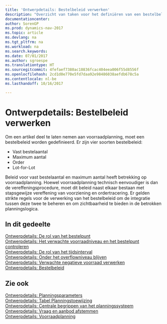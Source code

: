 ```yaml
---
title: 'Ontwerpdetails: Bestelbeleid verwerken'
description: "Overzicht van taken voor het definiëren van een bestelbeleid in voorraadplanning."
documentationcenter: 
author: SorenGP
ms.prod: dynamics-nav-2017
ms.topic: article
ms.devlang: na
ms.tgt_pltfrm: na
ms.workload: na
ms.search.keywords: 
ms.date: 07/01/2017
ms.author: sgroespe
ms.translationtype: HT
ms.sourcegitcommit: 4fefaef7380ac10836fcac404eea006f55d8556f
ms.openlocfilehash: 2cd1d0e770e5fd7daa92e98486038aefdb678c5a
ms.contentlocale: nl-be
ms.lasthandoff: 10/16/2017

---
```

# <a name="design-details-handling-reordering-policies"></a>Ontwerpdetails: Bestelbeleid verwerken
Om een artikel deel te laten nemen aan voorraadplanning, moet een bestelbeleid worden gedefinieerd. Er zijn vier soorten bestelbeleid:  
  
* Vast bestelaantal  
* Maximum aantal  
* Order  
* Lot-for-Lot  
  
Beleid voor vast bestelaantal en maximum aantal heeft betrekking op voorraadplanning. Hoewel voorraadplanning technisch eenvoudiger is dan de vereffeningsprocedure, moet dit beleid naast elkaar bestaan met stapsgewijze vereffening van voorziening en ordertracering. Er gelden strikte regels voor de verwerking van het bestelbeleid om de integratie tussen deze twee te beheren en om zichtbaarheid te bieden in de betrokken planningslogica.  
  
## <a name="in-this-section"></a>In dit gedeelte  
[Ontwerpdetails: De rol van het bestelpunt](design-details-the-role-of-the-reorder-point.md)  
[Ontwerpdetails: Het verwachte voorraadniveau en het bestelpunt controleren](design-details-monitoring-the-projected-inventory-level-and-the-reorder-point.md)  
[Ontwerpdetails: De rol van het tijdsinterval](design-details-the-role-of-the-time-bucket.md)  
[Ontwerpdetails: Onder het overflowniveau blijven](design-details-staying-under-the-overflow-level.md)  
[Ontwerpdetails: Verwachte negatieve voorraad verwerken](design-details-handling-projected-negative-inventory.md)  
[Ontwerpdetails: Bestelbeleid](design-details-reordering-policies.md)  
  
## <a name="see-also"></a>Zie ook  
[Ontwerpdetails: Planningsparameters](design-details-planning-parameters.md)   
[Ontwerpdetails: Tabel Planningstoewijzing](design-details-planning-assignment-table.md)   
[Ontwerpdetails: Centrale begrippen van het planningssysteem](design-details-central-concepts-of-the-planning-system.md)   
[Ontwerpdetails: Vraag en aanbod afstemmen](design-details-balancing-demand-and-supply.md)   
[Ontwerpdetails: Voorraadplanning](design-details-supply-planning.md)
